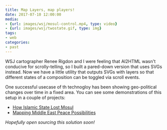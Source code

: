 ```yaml
---
title: Map Layers, map players!
date: 2017-07-10 12:00:00
media:
- {url: images/wsj/mosul-control.mp4, type: video}
- {url: images/wsj/twostate.gif, type: img}
tags:
- web
categories:
- past
---
```


WSJ cartographer Renee Rigdon and I were feeling that AI2HTML wasn't conducive for scrolly-telling, so I built a pared-down version that uses SVGs instead. Now we have a little utility that outputs SVGs with layers so that different states of a composition can be toggled via scroll events. 

One successful usecase of th technogloy has been showing geo-political changes over time in a fixed area. You can see some demonstrations of this setup in a couple of projects:

- [How Islamic State Lost Mosul](https://www.wsj.com/graphics/how-islamic-state-lost-mosul/)
- [Mapping Middle East Peace Possibilities](http://www.wsj.com/graphics/twostate/)

*Hopefully open sourcing this solution soon!*